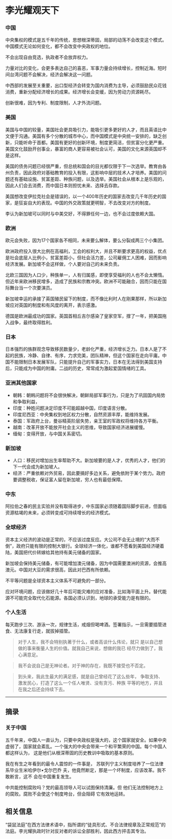 # 李光耀观天下

### 中国

中央集权的模式是五千年的传统，思想根深蒂固，局部的动荡不会改变这个模式。中国模式无论如何变化，都不会改变中央政权的地位。

不会出现自由竞选，执政者不会放弃权力。

力量对比的变化，会更多表达自己的喜恶，军事力量会持续增长，控制近海。短时间台湾问题不会解决，经济会解决这一问题。

中西部的发展至关重要，出口型经济会转变为国内消费为主导，必须鼓励民众花钱消费，重新分配经济增长的成果。经济增长会变缓，因为劳动力资源耗尽。

创新很难，因为专利、制度限制，人才外流问题。


### 美国

美国与中国的较量，美国社会更具吸引力，能吸引更多更好的人才，而且英语比中文便于沟通。美国有多个分散的城市中心，而中国模式是中央统一安排的，缺乏创新，只能听命于首都。美国有更好的创新环境，制度更简洁，但贫富分化更严重。美国文化鼓励开创事业，暴富的商人更容易被社会认可，美国的文化来源英国却不是这样。

美国的债务问题已经很严重，但总统和国会的目光都仅限于下一次选举。教育由各州负责，因此政府对基础教育的投入有限，这影响中层的技术人才培养。美国的问题还有基础设施、贫富差距、种族问题，以及选举。美国社会从根本上是乐观的，因此人们会去消费，而中国日本则担忧未来、选择去存款。

美国想改变伊拉克社会是错误的，以一个400年历史的国家去改变几千年历史的国家，是狂妄自大的表现。中国的外交政策就更明智，不去改变对方的制度。

李认为新加坡可以同时与中美交好，不得罪任何一边，也不会过度依赖大国。


### 欧洲

欧元会失败，因为17个国家各不相同，未来要么解体，要么分裂成两三个小集团。

欧洲政府投入很大比例在高福利，工会的权利大，并且不断要求更高的权益，优点是社会底层人比例小，贫富差距小，但社会活力差，公司雇佣工人困难，因而影响经济发展。新加坡不会这样做，个人要对自己的未来负责。

北欧三国因为人口少，种族单一，人有归属感，即使享受福利的人也不会太懒惰。但近年来欧洲移民增多，造成了民族和宗教冲突。欧洲不可能融合，因而只能在国际舞台当一个次要演员。

新加坡幸运的承接了英国殖民留下的制度，而不像比利时人在刚果那样，所以新加坡应对英国的制度和有风度的离开，表示感激。

德国是欧洲最成功的国家。英国首相丘吉尔感染了皇家空军，撑了一年，把美国拖入战争，最终取得胜利。

### 日本

日本强烈的族群观念导致移民数量少，老龄化严重，经济增长乏力。日本人是了不起的民族，冷静、自律、有序，力求完美，团队精神，但这个国家在走向平庸。中国不能限制日本发展军队，只能提升自己的军事实力，日本在无法得到美国支持后，只能成为中国的附庸。二战的历史，常常成为激起爱国情绪的工具。

### 亚洲其他国家

- 朝韩：朝韩问题将不会很快解决，朝鲜局部军事行为，只是为了巩固国内局势和争取利益，
- 印度：种姓问题决定印度不可能超越中国，印度语言分散。
- 印度尼西亚：中央集权到地区权力分散，自然资源丰厚，能维持发展。
- 泰国：军政府上台，曼谷精英阶层失势，亲王室的军政权将维持各方平衡。
- 越南：改革开放不能放开社会主义的思维，导致国家经济进展缓慢。
- 缅甸：变得开放，与中国关系密切。

### 新加坡

- 人口：移民对增加出生率帮助不大。新加坡要的是人才，优秀的人才，他们的下一代会成为新加坡人。
- 经济：严重依赖对外贸易，因此要搞好多边关系，避免依附于某个势力。政府要调整税收，保证富人留在新加坡，穷人也有最低保障。

### 中东

阿拉伯之春的民主实验并没有取得进步，中东国家必须随着国际脚步前进，但面临资源枯竭的未来，必须转变成可持续增长的经济模式。

### 全球经济

资本主义经济的波动是正常的，不应该过度反应。大公司不会无止境的“大而不倒”，政府只能有限的控制大银行。全球经济一体化，谁都不愿看到美国经济硬着陆，美国把代价转嫁给其他持有美元储备的国家。

新加坡会保持美元储备，有可能增加澳元储备，因为中国需要澳洲的资源，会推高澳元。中国对大豆的需求很高，因此对巴西有所依赖。

不平等问题是全球资本主义体系不可避免的一部分。

应对环境问题，应该做好几十年后可能灾难的应对准备，比如海平面上升。替代能源不可能完全取代化石能源。各国必须认识到，地球的承受能力是有限的。

### 个人生活

每天跑步三次、游泳一次，规律生活，戒烟但喝啤酒。签署指示，一旦需要插管进食、无法康复行走，就拔掉插管。

> 对于人生，我不会特别执著于什么，或者高谈什么伟论，就只 是以自己想做的事来衡量人生的价值。就我自己来说，想做的我已 经尽力做到了，我心满意足。

> 我不会说自己是无神论者。对于神的存在，我既不接受也不否定。

> 到头来，我此生最大的满足感，就是自己曾经花了这么些年， 争取支持、激发民心，打造了这么一个任人唯贤、没有贪污、种族 平等的地方，并且在我之后还会持续下去。


---

## 摘录

###  关于中国

五千年来，中国人一直认为，只要中央政权是强大的，这个国家就安全。如果中央虚弱了，国家就会紊乱。一个强大的中央会带来一个和平繁荣的中国。每个中国人都这样认为， 这是他们从根深蒂固的历史教训中吸取的基本原则。

我在有生之年看到的最令人震惊的一件事是， 苏联列宁主义制度培养了一位法律系毕业生米哈伊尔•戈尔巴乔 夫，他竟然断定，那是一个坏制度，应该改革。我不敢断言，这不 会在中国重复发生。

中共能控制腐败吗？党的最高领导人可以试图保持清廉。但 他们无法控制地方上的腐败。腐败不会使这个制度垮台，但会阻碍 它有效地运转。


## 相关信息

“袋鼠法庭”在西方法律术语中，指所谓的“徒具形式、不合法律规章及正常规范”的法庭。李光耀执政时针对反对者的诉讼全部胜利，因此西方抨击其专治。